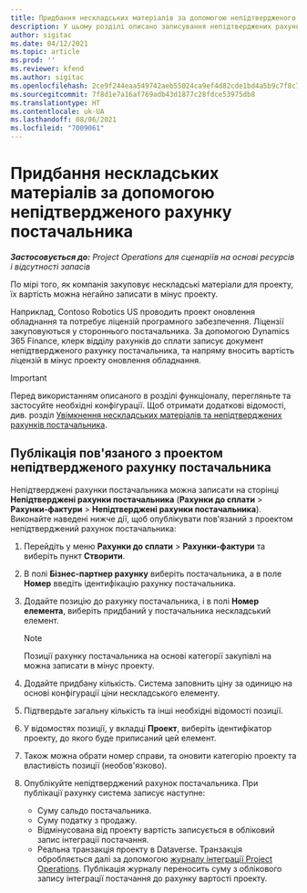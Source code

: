 ```yaml
---
title: Придбання нескладських матеріалів за допомогою непідтвердженого рахунку постачальника
description: У цьому розділі описано записування непідтверджених рахунків постачальника.
author: sigitac
ms.date: 04/12/2021
ms.topic: article
ms.prod: ''
ms.reviewer: kfend
ms.author: sigitac
ms.openlocfilehash: 2ce9f244eaa549742aeb55024ca9ef4d82cde1bd4a5b9c7f8c762cf72e0da83f
ms.sourcegitcommit: 7f8d1e7a16af769adb43d1877c28fdce53975db8
ms.translationtype: HT
ms.contentlocale: uk-UA
ms.lasthandoff: 08/06/2021
ms.locfileid: "7009061"
---
```

# <a name="purchase-non-stocked-materials-using-a-pending-vendor-invoice"></a>Придбання нескладських матеріалів за допомогою непідтвердженого рахунку постачальника

_**Застосовується до:** Project Operations для сценаріїв на основі ресурсів і відсутності запасів_

По мірі того, як компанія закуповує нескладські матеріали для проекту, їх вартість можна негайно записати в мінус проекту. 

Наприклад, Contoso Robotics US проводить проект оновлення обладнання та потребує ліцензій програмного забезпечення. Ліцензії закуповуються у стороннього постачальника.  За допомогою Dynamics 365 Finance, клерк відділу рахунків до сплати записує документ непідтвердженого рахунку постачальника, та напряму вносить вартість ліцензій в мінус проекту оновлення обладнання. 

> [!IMPORTANT]
> Перед використанням описаного в розділі функціоналу, перегляньте та застосуйте необхідні конфігурації. Щоб отримати додаткові відомості, див. розділ [Увімкнення нескладських матеріалів та непідтверджених рахунків постачальника](configure-materials-nonstocked.md). 

## <a name="post-a-project-related-pending-vendor-invoice"></a>Публікація пов'язаного з проектом непідтвердженого рахунку постачальника 

Непідтверджені рахунки постачальника можна записати на сторінці **Непідтверджені рахунки постачальника** (**Рахунки до сплати** > **Рахунки-фактури** > **Непідтверджені рахунки постачальника**). Виконайте наведені нижче дії, щоб опублікувати пов'язаний з проектом непідтверджений рахунок постачальника:

1. Перейдіть у меню **Рахунки до сплати** > **Рахунки-фактури** та виберіть пункт **Створити**. 
2. В полі **Бізнес-партнер рахунку** виберіть постачальника, а в поле **Номер** введіть ідентифікацію рахунку постачальника.
3. Додайте позицію до рахунку постачальника, і в полі **Номер елемента**, виберіть придбаний у постачальника нескладський елемент. 

    > [!NOTE]
    > Позиції рахунку постачальника на основі категорії закупівлі на можна записати в мінус проекту. 
    
5. Додайте придбану кількість. Система заповнить ціну за одиницю на основі конфігурації ціни нескладського елементу. 
6. Підтвердьте загальну кількість та інші необхідні відомості позиції.
7. У відомостях позиції, у вкладці **Проект**, виберіть ідентифікатор проекту, до якого буде приписаний цей елемент.
8. Також можна обрати номер справи, та оновити категорію проекту та властивість позиції (необов'язково).
9. Опублікуйте непідтверджений рахунок постачальника. При публікації рахунку система записує наступне:
    
    - Суму сальдо постачальника.
    - Суму податку з продажу.
    - Відмінусована від проекту вартість записується в обліковий запис інтеграції постачання.
    - Реальна транзакція проекту в Dataverse. Транзакція обробляється далі за допомогою [журналу інтеграції Project Operations](../project-accounting/project-operations-integration-journal.md). Публікація журналу переносить суму з облікового запису інтеграції постачання до рахунку вартості проекту.

